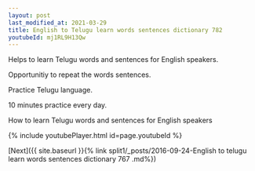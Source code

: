 ```yaml
---
layout: post
last_modified_at: 2021-03-29
title: English to Telugu learn words sentences dictionary 782 
youtubeId: mj1RL9H13Qw
---
```

 
 
Helps to learn Telugu words and sentences for English speakers.

Opportunitiy to repeat the words sentences. 

Practice Telugu language. 
 
10 minutes practice every day. 
 
How to learn Telugu words and sentences for English speakers 
 
{% include youtubePlayer.html id=page.youtubeId %}
 
 
[Next]({{ site.baseurl }}{% link  split1/_posts/2016-09-24-English to telugu learn words sentences dictionary 767 .md%})
 
